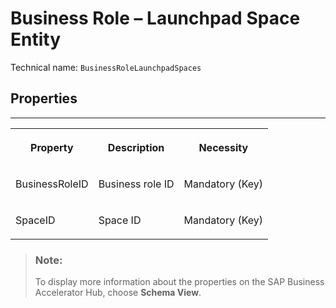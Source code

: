 <!-- loio470815fd6a364a8ba1b775f2342ab47a -->

# Business Role – Launchpad Space Entity





Technical name: `BusinessRoleLaunchpadSpaces` 



<a name="loio470815fd6a364a8ba1b775f2342ab47a__BusinessRoleLaunchpadSpace"/>

## Properties

****


<table>
<tr>
<th valign="top">

Property



</th>
<th valign="top">

Description



</th>
<th valign="top">

Necessity



</th>
</tr>
<tr>
<td valign="top">

BusinessRoleID



</td>
<td valign="top">

Business role ID



</td>
<td valign="top">

Mandatory \(Key\)



</td>
</tr>
<tr>
<td valign="top">

SpaceID



</td>
<td valign="top">

Space ID



</td>
<td valign="top">

Mandatory \(Key\)



</td>
</tr>
</table>

> ### Note:  
> To display more information about the properties on the SAP Business Accelerator Hub, choose **Schema View**.

